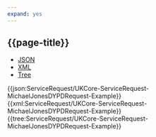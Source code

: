 ```yaml
---
expand: yes
---
```


## {{page-title}}

<div class="nhsd-!t-margin-bottom-6">
  <ul class="nav nav-tabs" role="tablist">
        <li role="presentation" class="active">
            <a href="#JSON-SR-MJDR-E" role="tab" data-toggle="tab">JSON</a>
        </li>
         <li role="presentation">
            <a href="#XML-SR-MJDR-E" role="tab" data-toggle="tab">XML</a>
        </li>
        <li role="presentation">
            <a href="#Tree-SR-MJDR-E" role="tab" data-toggle="tab">Tree</a>
        </li>
  </ul>
    
  <div class="tab-content snippet">
    <div id="JSON-SR-MJDR-E" role="tabpanel" class="tab-pane active">
{{json:ServiceRequest/UKCore-ServiceRequest-MichaelJonesDYPDRequest-Example}}
    </div>
    <div id="XML-SR-MJDR-E" role="tabpanel" class="tab-pane">
{{xml:ServiceRequest/UKCore-ServiceRequest-MichaelJonesDYPDRequest-Example}}
    </div>
    <div id="Tree-SR-MJDR-E" role="tabpanel" class="tab-pane">
{{tree:ServiceRequest/UKCore-ServiceRequest-MichaelJonesDYPDRequest-Example}}
    </div>
  </div>
</div>